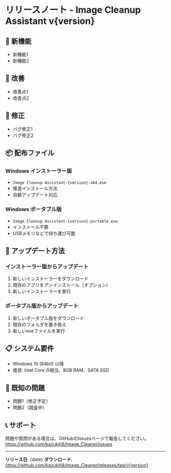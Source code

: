 # リリースノート - Image Cleanup Assistant v{version}

## 🎉 新機能

- 新機能1
- 新機能2

## 🔧 改善

- 改善点1
- 改善点2

## 🐛 修正

- バグ修正1
- バグ修正2

## 📦 配布ファイル

### Windows インストーラー版
- `Image Cleanup Assistant-{version}-x64.exe`
- 推奨インストール方法
- 自動アップデート対応

### Windows ポータブル版
- `Image Cleanup Assistant-{version}-portable.exe`
- インストール不要
- USBメモリなどで持ち運び可能

## 🔄 アップデート方法

### インストーラー版からアップデート
1. 新しいインストーラーをダウンロード
2. 既存のアプリをアンインストール（オプション）
3. 新しいインストーラーを実行

### ポータブル版からアップデート
1. 新しいポータブル版をダウンロード
2. 既存のフォルダを置き換え
3. 新しいexeファイルを実行

## 📋 システム要件

- Windows 10 (64bit) 以降
- 推奨: Intel Core i5相当、8GB RAM、SATA SSD

## 🚨 既知の問題

- 問題1（修正予定）
- 問題2（調査中）

## 📞 サポート

問題や質問がある場合は、GitHubのIssuesページで報告してください。
https://github.com/kazukiti8/Image_Cleaner/issues

---

**リリース日**: {date}
**ダウンロード**: https://github.com/kazukiti8/Image_Cleaner/releases/tag/v{version} 